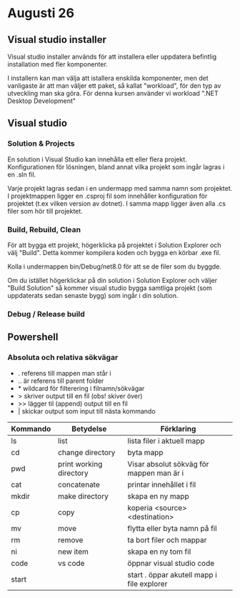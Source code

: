 # Augusti 26

## Visual studio installer
Visual studio installer används för att installera eller uppdatera befintlig installation med fler komponenter.

I installern kan man välja att istallera enskilda komponenter, men det vanligaste är att man väljer ett paket, så kallat "workload", för den typ av utveckling man ska göra. För denna kursen använder vi workload ".NET Desktop Development"

## Visual studio

### Solution & Projects

En solution i Visual Studio kan innehålla ett eller flera projekt. Konfigurationen för lösningen, bland annat vilka projekt som ingår lagras i en .sln fil.

Varje projekt lagras sedan i en undermapp med samma namn som projektet. I projektmappen ligger en .csproj fil som innehåller konfiguration för projektet (t.ex vilken version av dotnet). I samma mapp ligger även alla .cs filer som hör till projektet.

### Build, Rebuild, Clean

För att bygga ett projekt, högerklicka på projektet i Solution Explorer och välj "Build". Detta kommer kompilera koden och bygga en körbar .exe fil.

Kolla i undermappen bin/Debug/net8.0 för att se de filer som du byggde.

Om du istället högerklickar på din solution i Solution Explorer och väljer "Build Solution" så kommer visual studio bygga samtliga projekt (som uppdaterats sedan senaste bygg) som ingår i din solution.



### Debug / Release build


## Powershell

### Absoluta och relativa sökvägar

- . referens till mappen man står i
- .. är referens till parent folder
- \* wildcard för filterering i filnamn/sökvägar
- \> skriver output till en fil (obs! skiver över)
- \>\> lägger til (append) output till en fil
- | skickar output som input till nästa kommando

| Kommando | Betydelse |Förklaring  | 
|--------------|------|-------------|
| ls | list | lista filer i aktuell mapp  |
| cd | change directory | byta mapp
| pwd | print working directory | Visar absolut sökväg för mappen man är i|
| cat | concatenate | printar innehållet i fil
| mkdir | make directory | skapa en ny mapp
| cp | copy | koperia &lt;source&gt; &lt;destination&gt;
| mv | move | flytta eller byta namn på fil
| rm | remove | ta bort filer och mappar
| ni | new item | skapa en ny tom fil
| code | vs code | öppnar visual studio code
| start | | start . öppar akutell mapp i file explorer



